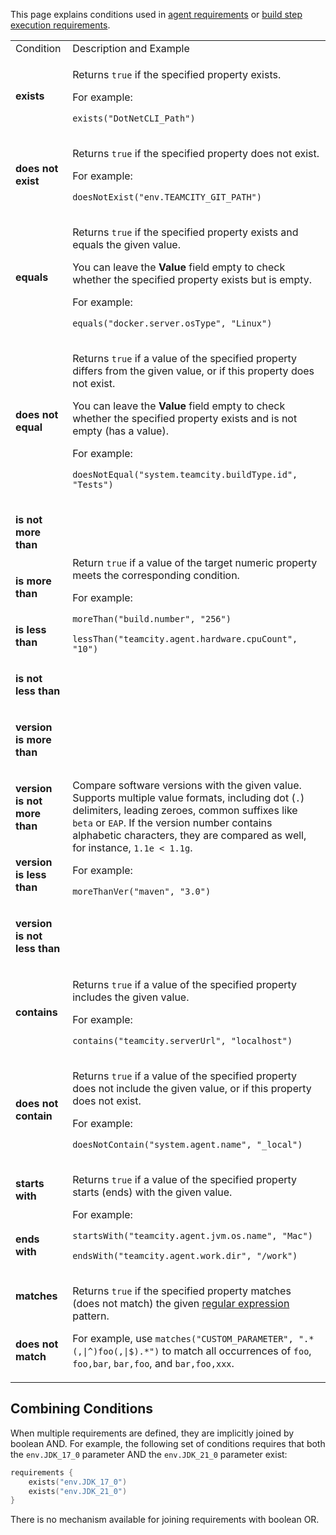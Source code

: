 [//]: # (title: Requirement Conditions)
[//]: # (auxiliary-id: Requirement Conditions)

This page explains conditions used in [agent requirements](agent-requirements.md) or [build step execution requirements](build-step-execution-conditions.md).


<table>
<tr><td>Condition</td><td>Description and Example</td></tr>

<tr>
<td><p><b>exists</b></p>
</td>
<td><p>Returns <code>true</code> if the specified property exists.</p>
<p>For example:</p>
<p><code>exists("DotNetCLI_Path")</code></p>
</td>
</tr>

<tr>
<td><p><b>does not exist</b></p>
</td>
<td><p>Returns <code>true</code> if the specified property does not exist.</p>
<p>For example:</p>
<p><code>doesNotExist("env.TEAMCITY_GIT_PATH")</code></p>
</td>
</tr>

<tr>
<td><p><b>equals</b></p>
</td>
<td><p>Returns <code>true</code> if the specified property exists and equals the given value.</p>
<p>You can leave the <b>Value</b> field empty to check whether the specified property exists but is empty.</p>
<p>For example:</p>
<p><code>equals("docker.server.osType", "Linux")</code></p>
</td>
</tr>

<tr>
<td><p><b>does not equal</b></p>
</td>
<td><p>Returns <code>true</code> if a value of the specified property differs from the given value, or if this property does not exist.</p>
<p>You can leave the <b>Value</b> field empty to check whether the specified property exists and is not empty (has a value).</p>
<p>For example:</p>
<p><code>doesNotEqual("system.teamcity.buildType.id", "Tests")</code></p>
</td>
</tr>

<tr>
<td><p><b>is not more than</b></p>
</td>
<td rowspan="4"><p>Return <code>true</code> if a value of the target numeric property meets the corresponding condition.</p>
<p>For example:</p>
<p><code>moreThan("build.number", "256")</code></p>
<p><code>lessThan("teamcity.agent.hardware.cpuCount", "10")</code></p>
</td>
</tr>

<tr>
<td><p><b>is more than</b></p>
</td>
</tr>

<tr>
<td><p><b>is less than</b></p>
</td>
</tr>

<tr>
<td><p><b>is not less than</b></p>
</td>
</tr>

<tr>
<td>
<p><b>version is more than</b></p>
</td>
<td rowspan="4"><p>Compare software versions with the given value. Supports multiple value formats, including dot (<code>.</code>) delimiters, leading zeroes, common suffixes like <code>beta</code> or <code>EAP</code>. If the version number contains alphabetic characters, they are compared as well, for instance, <code>1.1e &lt; 1.1g</code>.</p>
<p>For example:</p>
<p><code>moreThanVer("maven", "3.0")</code></p>
</td>
</tr>


<tr>
<td><p><b>version is not more than</b></p>
</td>
</tr>

<tr>
<td><p><b>version is less than</b></p>
</td>
</tr>

<tr>
<td><p><b>version is not less than</b></p>
</td>
</tr>

<tr>
<td><p><b>contains</b></p>
</td>
<td><p>Returns <code>true</code> if a value of the specified property includes the given value.</p>
<p>For example:</p>
<p><code>contains("teamcity.serverUrl", "localhost")</code></p>
</td>
</tr>

<tr>
<td><p><b>does not contain</b></p>
</td>
<td><p>Returns <code>true</code> if a value of the specified property does not include the given value, or if this property does not exist.</p>
<p>For example:</p>
<p><code>doesNotContain("system.agent.name", "_local")</code></p>
</td>
</tr>

<tr>
<td><p><b>starts with</b></p>
</td>
<td rowspan="2"><p>Returns <code>true</code> if a value of the specified property starts (ends) with the given value.</p>
<p>For example:</p>
<p><code>startsWith("teamcity.agent.jvm.os.name", "Mac")</code></p>
<p><code>endsWith("teamcity.agent.work.dir", "/work")</code></p>
</td>
</tr>

<tr>
<td><p><b>ends with</b></p>
</td>
</tr>

<tr>
<td><p><b>matches</b></p>
</td>
<td rowspan="2"><p>Returns <code>true</code> if the specified property matches (does not match) the given <a href="https://java.sun.com/j2se/1.5.0/docs/api/java/util/regex/Pattern.html">regular expression</a> pattern.</p>
<p>For example, use <code>matches("CUSTOM_PARAMETER", ".*(,|^)foo(,|$).*")</code> to match all occurrences of <code>foo</code>, <code>foo,bar</code>, <code>bar,foo</code>, and <code>bar,foo,xxx</code>.
</p>
</td>
</tr>

<tr>
<td><p><b>does not match</b></p>
</td>
</tr>

</table>



## Combining Conditions

<snippet id="combining-conditions">

When multiple requirements are defined, they are implicitly joined by boolean AND. For example, the following set of conditions requires that both the `env.JDK_17_0` parameter AND the `env.JDK_21_0` parameter exist:

```Kotlin
requirements {
    exists("env.JDK_17_0")
    exists("env.JDK_21_0")
}
```

There is no mechanism available for joining requirements with boolean OR.

</snippet>
